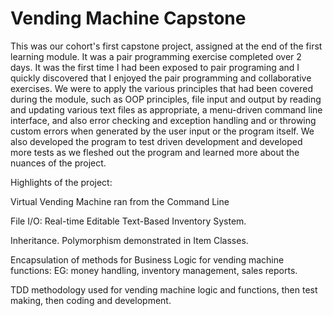 # Vending Machine Capstone

This was our cohort's first capstone project, assigned at the end of the first learning module. It was a pair programming exercise completed over 2 days. It was the first time I had been exposed to pair programing and I quickly discovered that I enjoyed the pair programming and collaborative exercises. We were to apply the various principles that had been covered during the module, such as OOP principles, file input and output by reading and updating various text files as appropriate, a menu-driven command line interface, and also  error checking and exception handling and or throwing custom errors when generated by the user input or the program itself. We also developed the program to test driven development and developed more tests as we fleshed out the program and learned more about the nuances of the project.


Highlights of the project:

Virtual Vending Machine ran from the Command Line

File I/O: Real-time Editable Text-Based Inventory System.

Inheritance. Polymorphism demonstrated in Item Classes.

Encapsulation of methods for Business Logic for vending machine functions: EG: money handling, inventory management, sales reports.

TDD methodology used for vending machine logic and functions, then test making, then coding and development.
